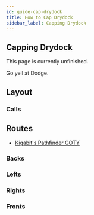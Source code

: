 ```yaml
---
id: guide-cap-drydock
title: How to Cap Drydock
sidebar_label: Capping Drydock
---
```


## Capping Drydock
This page is currently unfinished.

Go yell at Dodge.
## Layout
### Calls
## Routes
- [Kigabit's Pathfinder GOTY](http://www.youtube.com/playlist?list=PLor2TDMmuFQxmii8JNoFdInjV5i1HcBaW)
### Backs
### Lefts
### Rights
### Fronts